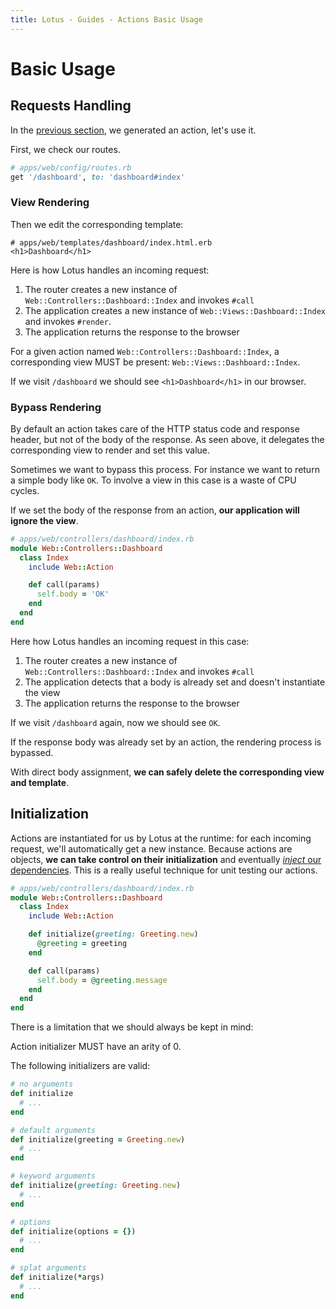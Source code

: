```yaml
---
title: Lotus - Guides - Actions Basic Usage
---
```


# Basic Usage

## Requests Handling

In the [previous section](/guides/actions/overview), we generated an action, let's use it.

First, we check our routes.

```ruby
# apps/web/config/routes.rb
get '/dashboard', to: 'dashboard#index'
```

### View Rendering

Then we edit the corresponding template:

```erb
# apps/web/templates/dashboard/index.html.erb
<h1>Dashboard</h1>
```

Here is how Lotus handles an incoming request:

  1. The router creates a new instance of `Web::Controllers::Dashboard::Index` and invokes `#call`
  2. The application creates a new instance of `Web::Views::Dashboard::Index` and invokes `#render`.
  3. The application returns the response to the browser

<p class="convention">
  For a given action named <code>Web::Controllers::Dashboard::Index</code>, a corresponding view MUST be present: <code>Web::Views::Dashboard::Index</code>.
</p>

If we visit `/dashboard` we should see `<h1>Dashboard</h1>` in our browser.

### Bypass Rendering

By default an action takes care of the HTTP status code and response header, but not of the body of the response.
As seen above, it delegates the corresponding view to render and set this value.

Sometimes we want to bypass this process.
For instance we want to return a simple body like `OK`.
To involve a view in this case is a waste of CPU cycles.

If we set the body of the response from an action, **our application will ignore the view**.

```ruby
# apps/web/controllers/dashboard/index.rb
module Web::Controllers::Dashboard
  class Index
    include Web::Action

    def call(params)
      self.body = 'OK'
    end
  end
end
```

Here how Lotus handles an incoming request in this case:

  1. The router creates a new instance of `Web::Controllers::Dashboard::Index` and invokes `#call`
  2. The application detects that a body is already set and doesn't instantiate the view
  3. The application returns the response to the browser

If we visit `/dashboard` again, now we should see `OK`.

<p class="convention">
  If the response body was already set by an action, the rendering process is bypassed.
</p>

With direct body assignment, **we can safely delete the corresponding view and template**.

## Initialization

Actions are instantiated for us by Lotus at the runtime: for each incoming request, we'll automatically get a new instance.
Because actions are objects, **we can take control on their initialization** and eventually [_inject_ our dependencies](http://en.wikipedia.org/wiki/Dependency_injection).
This is a really useful technique for unit testing our actions.

```ruby
# apps/web/controllers/dashboard/index.rb
module Web::Controllers::Dashboard
  class Index
    include Web::Action

    def initialize(greeting: Greeting.new)
      @greeting = greeting
    end

    def call(params)
      self.body = @greeting.message
    end
  end
end
```

There is a limitation that we should always be kept in mind:

<p class="warning">
  Action initializer MUST have an arity of 0.
</p>

The following initializers are valid:

```ruby
# no arguments
def initialize
  # ...
end

# default arguments
def initialize(greeting = Greeting.new)
  # ...
end

# keyword arguments
def initialize(greeting: Greeting.new)
  # ...
end

# options
def initialize(options = {})
  # ...
end

# splat arguments
def initialize(*args)
  # ...
end
```
